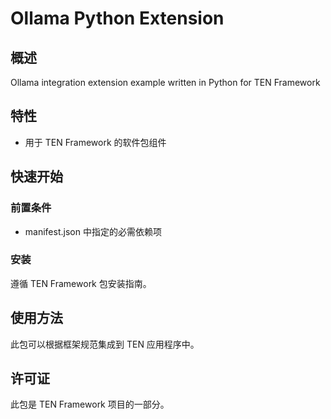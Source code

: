 # Ollama Python Extension

## 概述

Ollama integration extension example written in Python for TEN Framework

## 特性

- 用于 TEN Framework 的软件包组件


## 快速开始

### 前置条件

- manifest.json 中指定的必需依赖项

### 安装

遵循 TEN Framework 包安装指南。

## 使用方法

此包可以根据框架规范集成到 TEN 应用程序中。

## 许可证

此包是 TEN Framework 项目的一部分。
